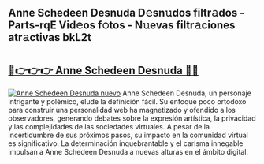 ## Anne Schedeen Desnuda D𝚎sn𝚞dos filtr𝚊dos - Parts-rqE Vid𝚎os f𝚘tos - N𝚞evas filtr𝚊ciones atr𝚊ctivas bkL2t

# <h2><a href="http://mbe38z7.tromn.icu/?c=Anne+Schedeen+Desnuda">🔗👉👉👉 Anne Schedeen Desnuda 🔗🔗</a></h2>

[![Anne Schedeen Desnuda nuevo](https://i.imgur.com/pEAQMta.gif)](http://mbe38z7.tromn.icu/?c=Anne+Schedeen+Desnuda)
Anne Schedeen Desnuda, un personaje intrigante y polémico, elude la definición fácil. Su enfoque poco ortodoxo para construir una personalidad web ha magnetizado y ofendido a los observadores, generando debates sobre la expresión artística, la privacidad y las complejidades de las sociedades virtuales. A pesar de la incertidumbre de sus próximos pasos, su impacto en la comunidad virtual es significativo. La determinación inquebrantable y el carisma innegable impulsan a Anne Schedeen Desnuda a nuevas alturas en el ámbito digital.

